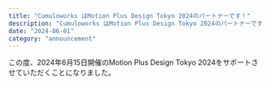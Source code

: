 ```yaml
---
title: "Cumuloworks はMotion Plus Design Tokyo 2024のパートナーです！"
description: "Cumuloworks はMotion Plus Design Tokyo 2024のパートナーです！"
date: "2024-06-01"
category: "announcement"
---
```


この度、2024年6月15日開催のMotion Plus Design Tokyo 2024をサポートさせていただくことになりました。
